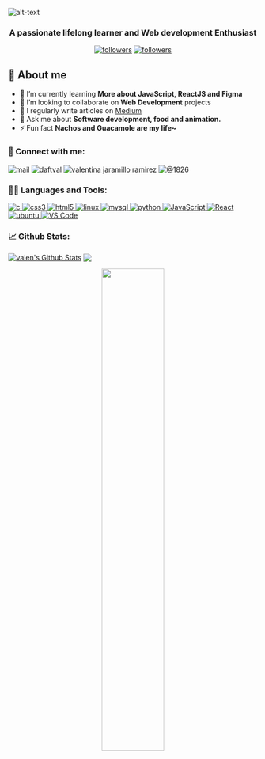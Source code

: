 ![alt-text](https://github.com/valen2510/valen2510/blob/master/Blue%20and%20Pink%20Modern%20Tech%20Banner.gif)
<p align="center"> 
</p>
<h3 align="center">A passionate lifelong learner and Web development Enthusiast</h3>

<p align="center"> 
  <a href="https://twitter.com/daftval"><img alt="followers" title="Follow me on Twitter" src="https://img.shields.io/twitter/follow/daftval?color=55960c&label=Follow&logo=twitter&logoColor=white&style=for-the-badge"/></a>
  <a href="https://github.com/valen2510"><img alt="followers" title="Follow me on Github" src="https://img.shields.io/github/followers/valen2510?color=236ad3&style=for-the-badge&logo=github&label=Follow"/></a>
</p>

## 📖 About me
- 🌱 I’m currently learning **More about JavaScript, ReactJS and Figma**
- 🤝 I’m looking to collaborate on **Web Development** projects
- 📝 I regularly write articles on [Medium](https://1826.medium.com/)
- 💬 Ask me about **Software development, food and animation.**
- ⚡ Fun fact **Nachos and Guacamole are my life~**

### 🙋‍ Connect with me:
<p align="left">
<a href="mailto:valenjaramillo1025@hotmail.com" target="blank"><img align="center" src="https://img.shields.io/badge/Mail%20me-informational?style=for-the-badge&logo=Microsoft%20Outlook&logoColor=white&color=0078D4" alt="mail"/></a>
<a href="https://twitter.com/daftval" target="blank"><img align="center" src="https://img.shields.io/badge/Twitter%20-%231DA1F2.svg?&style=for-the-badge&logo=Twitter&logoColor=white" alt="daftval"/></a>
<a href="https://linkedin.com/in/valenjaramillo" target="blank"><img align="center" src="https://img.shields.io/badge/linkedin%20-%230077B5.svg?&style=for-the-badge&logo=linkedin&logoColor=white" alt="valentina jaramillo ramirez"/></a>
<a href="https://medium.com/@1826" target="blank"><img align="center" src="https://img.shields.io/badge/Medium%20-%23000000.svg?&style=for-the-badge&logo=Medium&logoColor=white" alt="@1826"/></a>
</p>

### 👨‍💻 Languages and Tools:
<p align="left"> <a href="https://www.cprogramming.com/" target="_blank"> <img src="https://img.shields.io/badge/c%20-%2300599C.svg?&style=for-the-badge&logo=c&logoColor=white" alt="c"/> </a> <a href="https://www.w3schools.com/css/" target="_blank"> <img src="https://img.shields.io/badge/css3%20-%231572B6.svg?&style=for-the-badge&logo=css3&logoColor=white" alt="css3"/> </a> <a href="https://www.w3.org/html/" target="_blank"> <img src="https://img.shields.io/badge/html5%20-%23E34F26.svg?&style=for-the-badge&logo=html5&logoColor=white" alt="html5"/> </a> <a href="https://www.github.com/" target="_blank"> <img src="https://img.shields.io/badge/github%20-%23121011.svg?&style=for-the-badge&logo=github&logoColor=white" alt="linux"/> </a> <a href="https://www.mysql.com/" target="_blank"> <img src="https://img.shields.io/badge/mysql-%2300f.svg?&style=for-the-badge&logo=mysql&logoColor=white" alt="mysql"/> </a> <a href="https://www.python.org" target="_blank"> <img src="https://img.shields.io/badge/python%20-%2314354C.svg?&style=for-the-badge&logo=python&logoColor=white" alt="python"/> </a> 
<a href="https://developer.mozilla.org/en-US/docs/Web/javascript" target="_blank"> <img src="https://img.shields.io/badge/javscript-%F7DF1E.svg?style=for-the-badge&logo=javascript&logoColor=black&color=F7DF1E" alt="JavaScript"/> </a>
<a href="https://reactjs.org/docs/getting-started.html" target="_blank"> <img src="https://img.shields.io/badge/-React-blue?style=for-the-badge&logo=react" alt="React"/> </a>
<a href="https://www.ubuntu.com/" target="_blank"> <img src="https://img.shields.io/badge/Ubuntu-E95420?style=for-the-badge&logo=ubuntu&logoColor=white" alt="ubuntu"/> </a>
<a href="https://code.visualstudio.com/" target="_blank"> <img src="https://img.shields.io/badge/VS%20Code-007ACC.svg?&style=for-the-badge&logo=visual-studio-code&logoColor=white" alt="VS Code"/> </a>
</p>

### 📈 Github Stats:
<a href="https://github.com/valen2510">
<img align="center" alt="valen's Github Stats" src="https://github-readme-stats.codestackr.vercel.app/api?username=valen2510&show_icons=true&hide_border=true&count_private=true&include_all_commits=true&theme=dracula" /></a>
<a href="https://github.com/valen2510">
  <img align="center" src="https://github-readme-stats.anuraghazra1.vercel.app/api/top-langs/?username=valen2510&layout=compact&langs_count=8&theme=dracula" />
</a>
<p align="center">
<img width="50%" src="https://github-readme-streak-stats.herokuapp.com/?user=valen2510&show_icons=true&locale=en&layout=compact&theme=dracula&line_height=0" />
</p>
